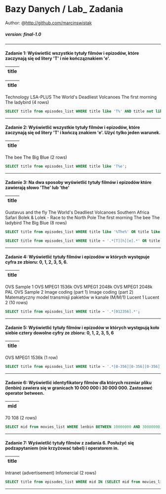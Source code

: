 # Bazy Danych / Lab_ Zadania

Author: @http://github.com/marcinswistak 

##### version: final-1.0

---

#### Zadanie 1: Wyświetlić wszystkie tytuły filmów i epizodów, które zaczynają się od litery 'T' i nie kończąznakiem 'e'.


|title|
|:---------------------------------:|

| title |
|:------:|

Technology LSA-PLUS
The World's Deadliest Volcanoes
The first morning
The ladybird
(4 rows)

```sql
SELECT title from episodes_list WHERE title like 'T%' AND title not like '%e';
```

---

#### Zadanie 2: Wyświetlić wszystkie tytuły filmów i epizodów, które zaczynają się od litery 'T' i kończą znakiem 'e'. Użyć tylko jeden warunek.

| title |
|:------:|
The bee
The Big Blue
(2 rows)

```sql
SELECT title from episodes_list WHERE title like 'T%e';
```

---

#### Zadanie 3: Na dwa sposoby wyświetlić tytuły filmów i epizodów które zawierają słowo 'The' lub 'the'

|title|
|:----:|
Gustavus and the fly
The World's Deadliest Volcanoes
Southern Africa Safari
Bolek & Lolek - Race to the North Pole
The first morning
The bee
The ladybird
The Big Blue
(8 rows)

```sql
SELECT title from episodes_list WHERE title like '%The%' OR title like '%the%';
```
```sql
SELECT title from episodes_list WHERE title ~ '.*[T][h][e].*' OR title ~'.*[t][h][e].*';
```
---

#### Zadanie 4: Wyświetlić tytuły filmów i epizodów w których występuje cyfra ze zbioru: 0, 1, 2, 3, 5, 6.

| title |
|:------:|
OVS Sample 1
OVS MPEG1 1536k
OVS MPEG1 2048k
OVS MPEG1 2048k PAL
OVS Sample 2
Image coding (part 1)
Image coding (part 2)
Matematyczny model transmisji pakietów w kanale (M/M/1)
Lucent 1
Lucent 2
(10 rows)

```sql
SELECT title from episodes_list WHERE title ~ '.*[012356].*';
```

---

#### Zadanie 5: Wyświetlić tytuły filmów i epizodów w których występują koło siebie cztery dowolne cyfry ze zbioru: 0, 1, 2, 3, 5, 6

| title |
|:-----:|
OVS MPEG1 1536k
(1 row)

```sql
SELECT title from episodes_list WHERE title ~ '.*[0-356][0-356][0-356][0-356].*';
```

---

#### Zadanie 6: Wyświetlić identyfikatory filmów dla których rozmiar pliku (lenbin) zawiera się w granicach 10 000 000 i 30 000 000. Zastosowć operator between.

| mid |
|:---:|
 70
108
(2 rows)

```sql
SELECT mid from movies_list WHERE lenbin BETWEEN 10000000 AND 30000000;
```

---

#### Zadanie 7: Wyświetlić tytuły filmów z zadania 6. Posłużyć się podzapytaniem (nie krzyżować tabel) i operatorem in.

 |title|
|:--------------------------:|
Intranet (advertisement)
Infomercial
(2 rows)
```sql
SELECT title from episodes_list WHERE mid IN (SELECT mid from movies_list WHERE lenbin BETWEEN 10000000 AND 30000000);
```

---

